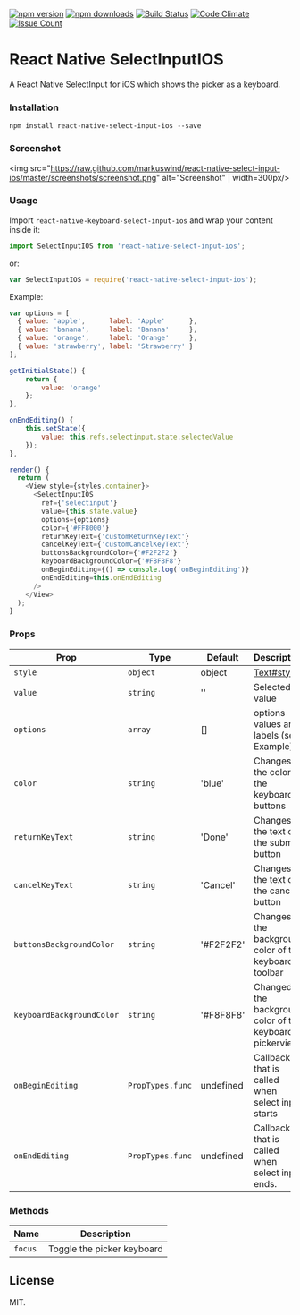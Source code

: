 [![npm version](https://img.shields.io/npm/v/react-native-select-input-ios.svg?style=flat-square)](https://www.npmjs.com/package/react-native-select-input-ios)
[![npm downloads](https://img.shields.io/npm/dm/react-native-select-input-ios.svg?style=flat-square)](https://www.npmjs.com/package/react-native-select-input-ios)
[![Build Status](https://travis-ci.org/markuswind/react-native-select-input-ios.svg?branch=master)](https://travis-ci.org/markuswind/react-native-select-input-ios)
[![Code Climate](https://codeclimate.com/github/markuswind/react-native-select-input-ios/badges/gpa.svg)](https://codeclimate.com/github/markuswind/react-native-select-input-ios)
[![Issue Count](https://codeclimate.com/github/markuswind/react-native-select-input-ios/badges/issue_count.svg)](https://codeclimate.com/github/markuswind/react-native-select-input-ios)

# React Native SelectInputIOS

A React Native SelectInput for iOS which shows the picker as a keyboard.

### Installation
`npm install react-native-select-input-ios --save`

### Screenshot
<img src="https://raw.github.com/markuswind/react-native-select-input-ios/master/screenshots/screenshot.png" alt="Screenshot" | width=300px/>

### Usage
Import ``react-native-keyboard-select-input-ios`` and wrap your content inside
it:

```js
import SelectInputIOS from 'react-native-select-input-ios';
```

or:
```js
var SelectInputIOS = require('react-native-select-input-ios');
```

Example:
```js
var options = [
  { value: 'apple',      label: 'Apple'      },
  { value: 'banana',     label: 'Banana'     },
  { value: 'orange',     label: 'Orange'     },
  { value: 'strawberry', label: 'Strawberry' }
];

getInitialState() {
    return {
        value: 'orange'
    };
},

onEndEditing() {
    this.setState({
        value: this.refs.selectinput.state.selectedValue
    });
},

render() {
  return (
    <View style={styles.container}>
      <SelectInputIOS
        ref={'selectinput'}
        value={this.state.value}
        options={options}
        color={'#FF8000'}
        returnKeyText={'customReturnKeyText'}
        cancelKeyText={'customCancelKeyText'}
        buttonsBackgroundColor={'#F2F2F2'}
        keyboardBackgroundColor={'#F8F8F8'}
        onBeginEditing={() => console.log('onBeginEditing')}
        onEndEditing=this.onEndEditing
      />
    </View>
  );
}
```

### Props

| **Prop**                  | **Type**         | **Default** | **Description**                                                                          |
|---------------------------|------------------|-------------|------------------------------------------------------------------------------------------|
| `style`                   | `object`         | object      |  [Text#style](https://facebook.github.io/react-native/docs/text.html#style "Text#style") |
| `value`                   | `string`         | ''          | Selected value                                                                           |
| `options`                 | `array`          | []          | options values and labels (see Example)                                                  |
| `color`                   | `string`         | 'blue'      | Changes the color of the keyboard buttons                                                |
| `returnKeyText`           | `string`         | 'Done'      | Changes the text of the submit button                                                    |
| `cancelKeyText`           | `string`         | 'Cancel'    | Changes the text of the cancel button                                                    |
| `buttonsBackgroundColor`  | `string`         | '#F2F2F2'   | Changes the background color of the keyboard toolbar                                     |
| `keyboardBackgroundColor` | `string`         | '#F8F8F8'   | Changed the background color of the keyboard pickerview                                  |
| `onBeginEditing`          | `PropTypes.func` | undefined   | Callback that is called when select input starts                                         |
| `onEndEditing`            | `PropTypes.func` | undefined   | Callback that is called when select input ends.                                          |

### Methods
| **Name**  | **Description**             |
|-----------|-----------------------------|
| `focus`   | Toggle the picker keyboard  |

## License

MIT.
